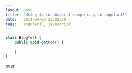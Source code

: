 ```yaml
---
layout: post
title:  "Using $q to abstarct complexity in angularJS"
date:   2014-04-03 22:02:30
tags:	angularJS, javascript
---
```




```javascript
class BlogTest {
	public void getFoo() {
		
	}
}

```


over
